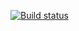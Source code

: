 [![Build status](https://ci.appveyor.com/api/projects/status/24iyuqwhldcogauh/branch/main?svg=true)](https://ci.appveyor.com/project/sergey163855/echotest-7625h/branch/main)
